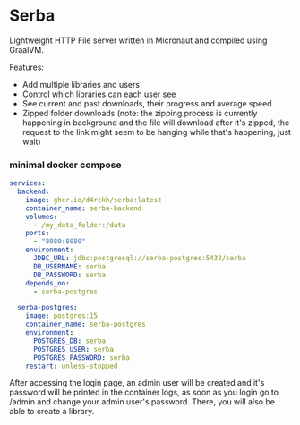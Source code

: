 # Serba

Lightweight HTTP File server written in Micronaut and compiled using GraalVM.

Features:
- Add multiple libraries and users
- Control which libraries can each user see
- See current and past downloads, their progress and average speed
- Zipped folder downloads (note: the zipping process is currently happening in background and the file will download after it's zipped, the request to the link might seem to be hanging while that's happening, just wait)

### minimal docker compose

```yaml
services:
  backend:
    image: ghcr.io/d4rckh/serba:latest
    container_name: serba-backend
    volumes:
      - /my_data_folder:/data
    ports:
      - "8080:8080"
    environment:
      JDBC_URL: jdbc:postgresql://serba-postgres:5432/serba
      DB_USERNAME: serba
      DB_PASSWORD: serba
    depends_on:
      - serba-postgres

  serba-postgres:
    image: postgres:15
    container_name: serba-postgres
    environment:
      POSTGRES_DB: serba
      POSTGRES_USER: serba
      POSTGRES_PASSWORD: serba
    restart: unless-stopped
```

After accessing the login page, an admin user will be created and it's password will be printed in the container logs, as soon as you login go to /admin and change your admin user's password. There, you will also be able to create a library.